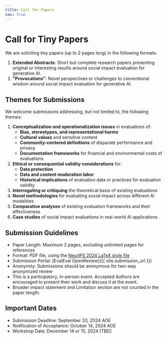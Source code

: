 ```yaml
---
title: Call for Papers
nav: true
---
```


# Call for Tiny Papers

We are soliciting tiny papers (up to 2 pages long) in the following formats:

1. **Extended Abstracts**: Short but complete research papers presenting original or interesting results around social impact evaluation for generative AI.
2. **"Provocations"**: Novel perspectives or challenges to conventional wisdom around social impact evaluation for generative AI.

## Themes for Submissions

We welcome submissions addressing, but not limited to, the following themes:

<div class="themes-container">
  <ol class="themes-list">
    <li><strong>Conceptualization and operationalization issues</strong> in evaluations of:
      <ul>
        <li><strong>Bias, stereotypes, and representational harms</strong></li>
        <li><strong>Cultural values</strong> and sensitive content</li>
        <li><strong>Community-centered definitions</strong> of disparate performance and privacy</li>
        <li><strong>Documentation frameworks</strong> for financial and environmental costs of evaluations</li>
      </ul>
    </li>
    <li><strong>Ethical or consequential validity considerations</strong> for:
      <ul>
        <li><strong>Data protection</strong></li>
        <li><strong>Data and content moderation labor</strong></li>
        <li><strong>Historical implications</strong> of evaluation data or practices for evaluation validity</li>
      </ul>
    </li>
    <li><strong>Interrogating or critiquing</strong> the theoretical basis of existing evaluations</li>
    <li><strong>Novel methodologies</strong> for evaluating social impact across different AI modalities</li>
    <li><strong>Comparative analyses</strong> of existing evaluation frameworks and their effectiveness</li>
    <li><strong>Case studies</strong> of social impact evaluations in real-world AI applications</li>
  </ol>
</div>

## Submission Guidelines

- Paper Length: Maximum 2 pages, excluding unlimited pages for references
- Format: PDF file, using the [NeurIPS 2024 LaTeX style file](https://neurips.cc/Conferences/2024/PaperInformation/StyleFiles)
- Submission Portal: [EvalEval OpenReview]({{ site.submission_url }})
- Anonymity: Submissions should be anonymous for two-way anonymized review
- This is a participatory, in-person event. Accepted Authors are encouraged to present their work and discuss it at the event.
- Broader impact statement and Limitation section are not counted in the paper length.

## Important Dates

- Submission Deadline: September 20, 2024 AOE
- Notification of Acceptance: October 14, 2024 AOE
- Workshop Date: December 14 or 15, 2024 [TBD]
